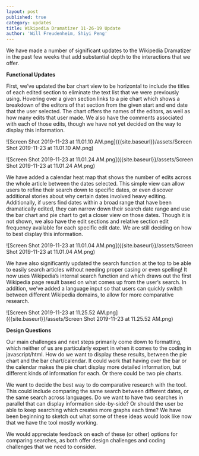 ```yaml
---
layout: post
published: true
category: updates
title: Wikipedia Dramatizer 11-26-19 Update
author: 'Will Freudenheim, Shiyi Peng'
---
```

We have made a number of significant updates to the Wikipedia Dramatizer in the past few weeks that add substantial depth to the interactions that we offer.

**Functional Updates**

First, we’ve updated the bar chart view to be horizontal to include the titles of each edited section to eliminate the text list that we were previously using. Hovering over a given section links to a pie chart which shows a breakdown of the editors of that section from the given start and end date that the user selected. The chart offers the names of the editors, as well as how many edits that user made. We also have the comments associated with each of those edits, though we have not yet decided on the way to display this information. 

![Screen Shot 2019-11-23 at 11.01.10 AM.png]({{site.baseurl}}/assets/Screen Shot 2019-11-23 at 11.01.10 AM.png)

![Screen Shot 2019-11-23 at 11.01.24 AM.png]({{site.baseurl}}/assets/Screen Shot 2019-11-23 at 11.01.24 AM.png)

We have added a calendar heat map that shows the number of edits across the whole article between the dates selected. This simple view can allow users to refine their search down to specific dates, or even discover additional stories about why certain dates involved heavy editing. Additionally, if users find dates within a broad range that have been dramatically edited, they can narrow down their search date range and use the bar chart and pie chart to get a closer view on those dates. Though it is not shown, we also have the edit sections and relative section edit frequency available for each specific edit date. We are still deciding on how to best display this information. 

![Screen Shot 2019-11-23 at 11.01.04 AM.png]({{site.baseurl}}/assets/Screen Shot 2019-11-23 at 11.01.04 AM.png)

We have also significantly updated the search function at the top to be able to easily search articles without needing proper casing or even spelling! It now uses Wikipedia’s internal search function and which draws out the first Wikipedia page result based on what comes up from  the user’s search. In addition, we’ve added a language input so that users can quickly switch between different Wikipedia domains, to allow for more comparative research.

![Screen Shot 2019-11-23 at 11.25.52 AM.png]({{site.baseurl}}/assets/Screen Shot 2019-11-23 at 11.25.52 AM.png)

**Design Questions**

Our main challenges and next steps primarily come down to formatting, which neither of us are particularly expert in when it comes to the coding in javascript/html. How do we want to display these results, between the pie chart and the bar chart/calendar. It could work that having over the bar or the calendar makes the pie chart display more detailed information, but different kinds of information for each. Or there could be two pie charts.

We want to decide the best way to do comparative research with the tool. This could include comparing the same search between different dates, or the same search across languages. Do we want to have two searches in parallel that can display information side-by-side? Or should the user be able to keep searching which creates more graphs each time? We have been beginning to sketch out what some of these ideas would look like now that we have the tool mostly working.

We would appreciate feedback on each of these (or other) options for comparing searches, as both offer design challenges and coding challenges that we need to consider.